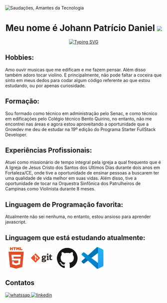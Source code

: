 <img src="https://github.com/JohannPDaniel/JohannPDaniel/assets/156346733/fde8ee59-bf49-4b59-919d-5136db38956e" alt="Saudações, Amantes da Tecnologia" Width="1200" height="400">

<h1 align="center">Meu nome é Johann Patrício Daniel  <img src = "https://raw.githubusercontent.com/MartinHeinz/MartinHeinz/master/wave.gif" width = 30px></h1>
<p align="center">
 <a href="https://git.io/typing-svg"><img src="https://readme-typing-svg.demolab.com?font=Fira+Code&size=21&duration=5187&pause=10&color=43B910&center=verdadeiro&vCenter=verdadeiro&repeat=verdadeiro&random=falso&width=506&height=78&lines=Estudante+Web+Full+Stack+Developer;Front+End+%7C+Back+End;HTML+%7C+CSS+%7C+Javascript;Buscando+novos+conhecimentos+sempre" alt="Typing SVG" /></a>
</p>

<h2>Hobbies:</h2>
<p>
  Amo ouvir musicas que me edificam e me fazem pensar. Além disso também adoro tocar 
  violino. E principalmente, não pode faltar a coceira que sinto em meus dedos para codar 
  algum código referente ao que estou estudando, ou por apenas curiosidade.
</p>

<h2>Formação:</h2>
<p>
  Sou formado como técnico em administração pelo Senac, e como técnico em edificações   
  pelo Colégio técnico Bento Quirino, no entanto, não me encontrei nas áreas e agora 
  estou aproveitando a oportunidade que a Growdev me deu de estudar na 19º edição do 
  Programa Starter FullStack Developer.
</p>

<h2>Experiências Profissionais:</h2>
<p>
  Atuei como missionário de tempo integral pela igreja a qual frequento que é A Igreja 
  de Jesus Cristo dos Santos dos Ultimos Dias durante dois anos em Fortaleza/CE, onde 
  tive a oportunidade de ensinar pessoas a buscarem ter uma qualidade de vida melhor em 
  suas vidas. Além disso, tive a oportunidade de tocar na Orquestra Sinfônica dos 
  Patrulheiros de Campinas como Violinista durante 8 meses.
</p>

<h2>Linguagem de Programação favorita:</h2>
<p>
  Atualmente não sei nenhuma, no entanto, estou ansioso para aprender javascript.
</p>

<h2>Linguagem que está estudando atualmente:</h2>
<div>
  <img src="https://github.com/devicons/devicon/blob/master/icons/html5/html5-plain-wordmark.svg" title="HTML5" alt="HTML" width="70" />&nbsp;&nbsp;
  <img src="https://github.com/devicons/devicon/blob/master/icons/git/git-original-wordmark.svg" title="Git" **alt="Git" width="70"/>&nbsp;&nbsp;
   <img src="https://github.com/devicons/devicon/blob/master/icons/github/github-original.svg" title="GitHub" **alt="GitHub" width="70"/>&nbsp;&nbsp;
   <img src="https://github.com/devicons/devicon/blob/master/icons/vscode/vscode-original.svg" title="VSCode" alt="VSCode" width="70" />&nbsp;&nbsp;
</div>

<h2>Contatos</h2>
<a href="https://wa.me/5519991069456" target="_blank">
  <img src="https://github.com/JohannPDaniel/JohannPDaniel/assets/156346733/1eeeec59-37ad-44a0-ac03-23e22573074f" alt="whatssap" width="150"/>
</a>

<a href="https://www.linkedin.com/in/johann-patr%C3%ADcio-daniel-112425196/" target="_blank">
  <img src="https://github.com/JohannPDaniel/JohannPDaniel/assets/156346733/696dbe5a-0581-49ad-b432-54eb080fa001" alt="linkedin" width="170"/>
</a>


